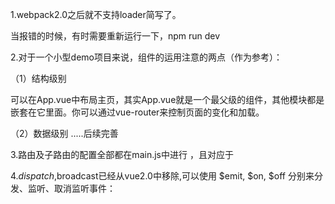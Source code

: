 1.webpack2.0之后就不支持loader简写了。

当报错的时候，有时需要重新运行一下，npm run dev

2.对于一个小型demo项目来说，组件的运用注意的两点（作为参考）：

（1）结构级别

可以在App.vue中布局主页，其实App.vue就是一个最父级的组件，其他模块都是嵌套在它里面。你可以通过vue-router来控制页面的变化和加载。

（2）数据级别
.....后续完善

3.路由及子路由的配置全部都在main.js中进行 ，且<router-link>对应于<router-view>

4.$dispatch ,$broadcast已经从vue2.0中移除,可以使用 $emit, $on, $off 分别来分发、监听、取消监听事件：

